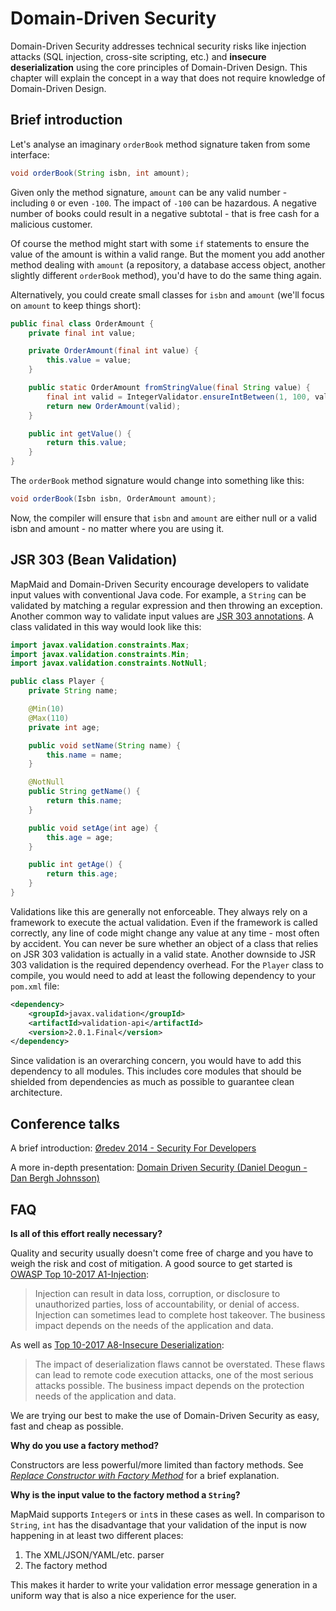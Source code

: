# Domain-Driven Security

Domain-Driven Security addresses technical security risks like injection attacks (SQL injection, 
cross-site scripting, etc.) and **insecure deserialization** using the core principles of Domain-Driven Design.
This chapter will explain the concept in a way that does not require knowledge of Domain-Driven Design. 

## Brief introduction

Let's analyse an imaginary `orderBook` method signature taken from some interface:

<!---[CodeSnippet](orderBook1)-->
```java
void orderBook(String isbn, int amount);
```

Given only the method signature, `amount` can be any valid number - including `0` or even `-100`.
The impact of `-100` can be hazardous.
A negative number of books could result in a negative subtotal - that is free cash for a malicious customer.

Of course the method might start with some `if` statements to ensure the value of the amount is within a valid range.
But the moment you add another method dealing with `amount` (a repository, a database access object, another slightly different `orderBook`
method), you'd have to do the same thing again.

Alternatively, you could create small classes for `isbn` and
`amount` (we'll focus on `amount` to keep things short):

<!---[CodeSnippet](orderAmount)-->
```java
public final class OrderAmount {
    private final int value;

    private OrderAmount(final int value) {
        this.value = value;
    }

    public static OrderAmount fromStringValue(final String value) {
        final int valid = IntegerValidator.ensureIntBetween(1, 100, value, "Invalid order amount");
        return new OrderAmount(valid);
    }

    public int getValue() {
        return this.value;
    }
}
```


The `orderBook` method signature would change into something like this:

<!---[CodeSnippet](orderBook2)-->
```java
void orderBook(Isbn isbn, OrderAmount amount);
```

Now, the compiler will ensure that `isbn` and `amount` are either null or a valid isbn and amount - no matter where you
are using it.

## JSR 303 (Bean Validation)
MapMaid and Domain-Driven Security encourage developers to validate input values with conventional Java code.
For example, a `String` can be validated by matching a regular expression and then throwing an exception.
Another common way to validate input values are [JSR 303 annotations](https://en.wikipedia.org/wiki/Bean_Validation).
A class validated in this way would look like this:
<!---[CodeSnippet](jsr303)-->
```java
import javax.validation.constraints.Max;
import javax.validation.constraints.Min;
import javax.validation.constraints.NotNull;

public class Player {
    private String name;

    @Min(10)
    @Max(110)
    private int age;

    public void setName(String name) {
        this.name = name;
    }

    @NotNull
    public String getName() {
        return this.name;
    }

    public void setAge(int age) {
        this.age = age;
    }

    public int getAge() {
        return this.age;
    }
}
```
Validations like this are generally not enforceable.
They always rely on a framework to execute the actual validation.
Even if the framework is called correctly, any line of code might change any value at any time - most often by accident.
You can never be sure whether an object of a class that relies on JSR 303 validation is actually in a valid state.
Another downside to JSR 303 validation is the required dependency overhead.
For the `Player` class to compile, you would need to add at least the following dependency to your
`pom.xml` file:
<!---[CodeSnippet](jsr303dependency)-->
```xml
<dependency>
    <groupId>javax.validation</groupId>
    <artifactId>validation-api</artifactId>
    <version>2.0.1.Final</version>
</dependency>
```
Since validation is an overarching concern, you would have to add this dependency to all modules.
This includes core modules that should be shielded from dependencies as much as possible
to guarantee clean architecture.

## Conference talks

A brief introduction: [Øredev 2014 - Security For Developers](https://www.youtube.com/watch?v=CZZIoLZyqTM&t=1018)

A more in-depth presentation: [Domain Driven Security (Daniel Deogun - Dan Bergh Johnsson)](https://www.youtube.com/watch?v=9mGsLcruhwQ)

## FAQ

**Is all of this effort really necessary?**

Quality and security usually doesn't come free of charge and you have to weigh the risk and cost of mitigation.
A good source to get started is [OWASP Top 10-2017 A1-Injection](https://www.owasp.org/index.php/Top_10-2017_A1-Injection):

> Injection can result in data loss, corruption, or disclosure to unauthorized parties, loss of accountability,
 or denial of access. Injection can sometimes lead to complete host takeover. The business impact depends on
 the needs of the application and data.

As well as [Top 10-2017 A8-Insecure Deserialization](https://www.owasp.org/index.php/Top_10-2017_A8-Insecure_Deserialization):
> The impact of deserialization flaws cannot be overstated. These flaws can lead to remote code execution attacks,
 one of the most serious attacks possible. The business impact depends on the protection needs of the application
 and data.

We are trying our best to make the use of Domain-Driven Security as easy, fast and cheap as possible.

**Why do you use a factory method?**

Constructors are less powerful/more limited than factory methods. See
[*Replace Constructor with Factory Method*](https://refactoring.guru/replace-constructor-with-factory-method) for a brief explanation.


**Why is the input value to the factory method a `String`?**

MapMaid supports `Integer`s or `int`s in these cases as well. In comparison to `String`, `int` has the disadvantage
that your validation of the input is now happening in at least two different places:

1. The XML/JSON/YAML/etc. parser
2. The factory method

This makes it harder to write your validation error message generation in a uniform way that is also a nice experience for
the user.
